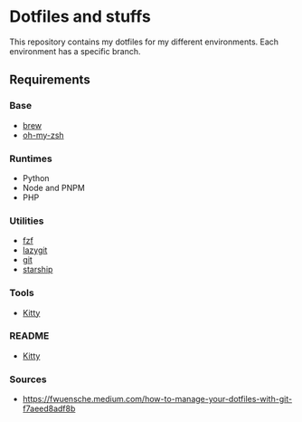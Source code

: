 # Dotfiles and stuffs
This repository contains my dotfiles for my different environments. Each environment has a specific branch.

## Requirements
### Base
- [brew](https://brew.sh/)
- [oh-my-zsh](https://ohmyz.sh/)

### Runtimes
- Python
- Node and PNPM
- PHP

### Utilities
- [fzf](https://github.com/junegunn/fzf)
- [lazygit](https://github.com/jesseduffield/lazygit)
- [git](https://git-scm.com/)
- [starship](https://starship.rs/)

### Tools
- [Kitty](https://sw.kovidgoyal.net/kitty/)

### README
- [Kitty](.config/kitty/README.md)

### Sources
- https://fwuensche.medium.com/how-to-manage-your-dotfiles-with-git-f7aeed8adf8b

